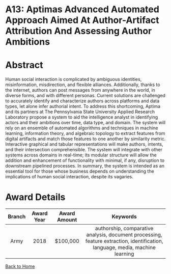 
A13: Aptimas Advanced Automated Approach Aimed At Author-Artifact Attribution And Assessing Author Ambitions
============================================================================================================

# Abstract


Human social interaction is complicated by ambiguous identities, misinformation, misdirection, and flexible alliances. Additionally, thanks to the internet, authors can post messages from anywhere in the world, in diverse forms, and with different personas. Current solutions are challenged to accurately identify and characterize authors across platforms and data types, let alone infer authorial intent. To address this shortcoming, Aptima and its partners at The Pennsylvania State University Applied Research Laboratory propose a system to aid the intelligence analyst in identifying actors and their ambitions over time, data type, and domain. The system will rely on an ensemble of automated algorithms and techniques in machine learning, information theory, and algebraic topology to extract features from digital artifacts and match those features to one another by similarity metric. Interactive graphical and tabular representations will make authors, intents, and their intersection comprehensible. The system will integrate with other systems across domains in real-time; its modular structure will allow the addition and enhancement of functionality with minimal, if any, disruption to downstream pipelined processes. In summary, the system is intended as an essential tool for those whose business depends on understanding the implications of human social interaction, despite its vagaries.  

# Award Details

|Branch|Award Year|Award Amount|Keywords|
| :---: | :---: | :---: | :---: |
|Army|2018|$100,000|authorship, comparative analysis, document processing, feature extraction, identification, language, media, machine learning|
  
  


[Back to Home](https://github.com/chrischow/dod_sbir_awards/Reports/CC/#1026)